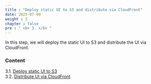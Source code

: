 ```yaml
---
title : "Deploy static UI to S3 and distribute via CloudFront"
date: 2025-07-09 
weight : 3 
chapter : false
pre : " <b> 3. </b> "
---
```


In this step, we will deploy the static UI to S3 and distribute the UI via CloudFront.

### Content
3.1. [Deploy static UI to S3](3.1-interview-S3/) \
3.2. [Distribute UI via CloudFront](3.2-CloudFront/)